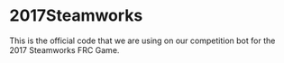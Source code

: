 # 2017Steamworks

This is the official code that we are using on our competition bot for the 2017 Steamworks FRC Game.
